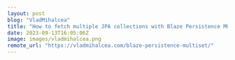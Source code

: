 ```yaml
---
layout: post
blog: "VladMihalcea"
title: "How to fetch multiple JPA collections with Blaze Persistence MULTISET"
date: 2023-09-13T16:05:06Z
image: images/vladmihalcea.png
remote_url: "https://vladmihalcea.com/blaze-persistence-multiset/"
---
```

